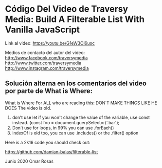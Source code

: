 # Código Del Video de Traversy Media: Build A Filterable List With Vanilla JavaScript

Link al video: https://youtu.be/G1eW3Oi6uoc

Medios de contacto del autor del video:
http://www.facebook.com/traversymedia
http://www.twitter.com/traversymedia
http://www.instagram.com/traversymedia

## Solución alterna en los comentarios del video  por parte de What is Where:

What is Where
For ALL who are reading this:
DON'T MAKE THINGS LIKE HE DOES
The video is old.

1. don't use let if you won't change the value of the variable, use const instead. (const foo = document.querySelector('.bar');
2. Don't use for loops, in 99% you can use .forEach() 
3. IndexOf is old too, you can use .includes() or the .filter() option

Here is a 2k19 code you should check out:

https://github.com/damian-balas/filterable-list


Junio 2020
Omar Rosas

